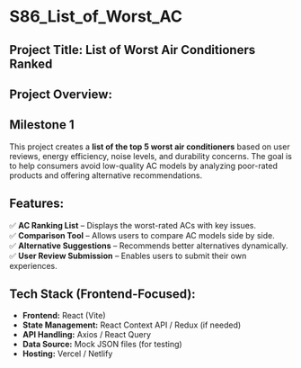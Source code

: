 # S86_List_of_Worst_AC

## **Project Title:** **List of Worst Air Conditioners Ranked**  

## **Project Overview:**
## **Milestone 1**
This project creates a **list of the top 5 worst air conditioners** based on user reviews, energy efficiency, noise levels, and durability concerns. The goal is to help consumers avoid low-quality AC models by analyzing poor-rated products and offering alternative recommendations.

## **Features:**
✅ **AC Ranking List** – Displays the worst-rated ACs with key issues.  
✅ **Comparison Tool** – Allows users to compare AC models side by side.  
✅ **Alternative Suggestions** – Recommends better alternatives dynamically.  
✅ **User Review Submission** – Enables users to submit their own experiences.  

## **Tech Stack (Frontend-Focused):**  
- **Frontend:** React (Vite)   
- **State Management:** React Context API / Redux (if needed)  
- **API Handling:** Axios / React Query  
- **Data Source:** Mock JSON files (for testing)  
- **Hosting:** Vercel / Netlify  
